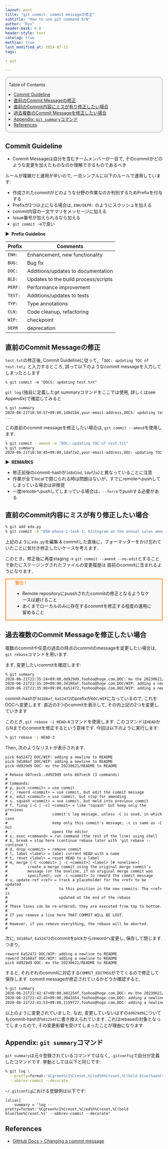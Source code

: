 ```yaml
---
layout: post
title: "git commit: commit messageの修正"
subtitle: "How to use git command 8/N"
author: "Ryo"
header-mask: 0.0
header-style: text
catelog: true
mathjax: true
last_modified_at: 2024-07-11
tags:

- git

---
```


<div style='border-radius: 1em; border-style:solid; border-color:#D3D3D3; background-color:#F8F8F8'>

<p class="h4">&nbsp;&nbsp;Table of Contents</p>

<!-- START doctoc generated TOC please keep comment here to allow auto update -->
<!-- DON'T EDIT THIS SECTION, INSTEAD RE-RUN doctoc TO UPDATE -->

- [Commit Guideline](#commit-guideline)
- [直前のCommit Messageの修正](#%E7%9B%B4%E5%89%8D%E3%81%AEcommit-message%E3%81%AE%E4%BF%AE%E6%AD%A3)
- [直前のCommit内容にミスが有り修正したい場合](#%E7%9B%B4%E5%89%8D%E3%81%AEcommit%E5%86%85%E5%AE%B9%E3%81%AB%E3%83%9F%E3%82%B9%E3%81%8C%E6%9C%89%E3%82%8A%E4%BF%AE%E6%AD%A3%E3%81%97%E3%81%9F%E3%81%84%E5%A0%B4%E5%90%88)
- [過去複数のCommit Messageを修正したい場合](#%E9%81%8E%E5%8E%BB%E8%A4%87%E6%95%B0%E3%81%AEcommit-message%E3%82%92%E4%BF%AE%E6%AD%A3%E3%81%97%E3%81%9F%E3%81%84%E5%A0%B4%E5%90%88)
- [Appendix: `git summary`コマンド](#appendix-git-summary%E3%82%B3%E3%83%9E%E3%83%B3%E3%83%89)
- [References](#references)

<!-- END doctoc generated TOC please keep comment here to allow auto update -->


</div>

## Commit Guideline

- Commit Messageは自分を含むチームメンバーが一目で, そのcommitがどのような変更を加えたものなのか理解できるものであるべき 

ルールが複雑だと運用が辛いので, 一旦シンプルに以下のルールで運用しています:

- 作成されたcommitがどのような分野の作業なのか判別するためPrefixを付与する
- Prefixが2つ以上になる場合は, `ENH/DEPR:` のようにスラッシュを加える
- commit内容の一文サマリをメッセージに加える
- Issue番号が加えられるなら加える
- `git commit -m`で良い

<strong > &#9654;&nbsp; Prefix Guideline</strong>

|Prefix|Comments|
|---|---|
|`ENH:`| Enhancement, new functionality|
|`BUG:`| Bug fix|
|`DOC:`| Additions/updates to documentation|
|`BLD:`| Updates to the build process/scripts|
|`PERF:`| Performance improvement|
|`TEST:`| Additions/updates to tests|
|`TYP:`| Type annotations|
|`CLN:`| Code cleanup, refactoring|
|`WIP:`| checkpoint|
|`DEPR`|deprecation|

## 直前のCommit Messageの修正

`test.txt`の修正後, Commit Guidelineに従って, 「`DOC: updating TOC of test.txt`」と入力するところ,
誤って以下のようなcommit messageを入力してしまったとします

```
% git commit -m "DOCS: updating test.txt" 
```

`git log` (独自に定義したgit summaryコマンドをここでは使用, 詳しくはsee Appendix)で確認してみると

```zsh
% git summary
2020-06-21T18:50:57+09:00,1d8d1bd,your-email-address,DOCS: updating test.txt
...
```

この直前のcommit messageを修正したい場合は, `git commit --amend`を使用します.

```zsh
% git commit --amend -m "DOC: updating TOC of test.txt"
% git summary
2020-06-21T18:58:45+09:00,1daf2a2,your-email-address,DOC: updating TOC of test.txt
```

<strong > &#9654;&nbsp; REMARKS</strong>

- 修正前後のcommit-hashが`1d8d1bd`, `1daf2a2`と異なっていることに注意
- 作業が全てlocalで閉じられる時は問題はないが，すでにremoteへpushしてしまっている場合は非推奨
- 一度remoteへpushしてしまっている場合は，`--force`でpushする必要がある

## 直前のCommit内容にミスが有り修正したい場合

```zsh
% git add eda.py
% git commit -m "EDA-phase-1-task-1: histogram on the annual sales amount"
```

上記のように`eda.py`を編集 & commitした直後に，フォーマッターをかけ忘れていたことに気付き修正したいケースを考えます．

このとき，修正後に再度staging → `git commit --amend --no-edit`とすることで新たにステージングされたファイルの変更履歴は
直前のcommitに含まれるようになります．

<div style='padding-left: 2em; padding-right: 2em; border-radius: 0em; border-style:solid; border-color:#ffa657; background-color:#F8F8F8'>
<strong style="color:#ffa657">警告 !</strong> <br> 

- Remote repositoryにpusshされたcommitの修正となるようなケースは避けること
- あくまでローカルのみに存在するcommitを修正する程度の運用に留めること

</div>


## 過去複数のCommit Messageを修正したい場合

複数のcommitや任意の過去の時点のcommitのmessageを変更したい場合は, `git rebase`コマンドを用います.

まず, 変更したいcommitを確認します:

```zsh
% git summary
2020-06-21T22:35:24+09:00,dd929d9,foohoo@hoge.com,DOC: mv the 20230621/README to README
2020-06-21T22:35:20+09:00,3d188af,foohoo@hoge.com,DOC/WIP: adding a newline to README
2020-06-21T22:35:08+09:00,6a52472,foohoo@hoge.com,DOC/WIP: adding a newline to README
```

commit-hashが`3d188af`, `6a52472`のprefixが`DOC/WIP`になっているので, これをDOCへ変更します.
直近の3つのcommitを表示して, その内上記の2つを変更していきます

このとき, `git rebase -i HEAD~N`コマンドを使用します.
このコマンドは`HEAD`からNまでのcommitを修正するという意味です. 今回は以下のように実行します:


```zsh
% git rebase -i HEAD~3
```

Then, 次のようなリストが表示されます.

```
pick 6a52472 DOC/WIP: adding a newline to README
pick 3d188af DOC/WIP: adding a newline to README
pick dd929d9 DOC: mv the 20230621/README to README

# Rebase b07cecb..dd929d9 onto b07cecb (3 commands)
#
# Commands:
# p, pick <commit> = use commit
# r, reword <commit> = use commit, but edit the commit message
# e, edit <commit> = use commit, but stop for amending
# s, squash <commit> = use commit, but meld into previous commit
# f, fixup [-C | -c] <commit> = like "squash" but keep only the previous
#                    commit's log message, unless -C is used, in which case
#                    keep only this commit's message; -c is same as -C but
#                    opens the editor
# x, exec <command> = run command (the rest of the line) using shell
# b, break = stop here (continue rebase later with 'git rebase --continue')
# d, drop <commit> = remove commit
# l, label <label> = label current HEAD with a name
# t, reset <label> = reset HEAD to a label
# m, merge [-C <commit> | -c <commit>] <label> [# <oneline>]
#         create a merge commit using the original merge commit's
#         message (or the oneline, if no original merge commit was
#         specified); use -c <commit> to reword the commit message
# u, update-ref <ref> = track a placeholder for the <ref> to be updated
#                       to this position in the new commits. The <ref> is
#                       updated at the end of the rebase
#
# These lines can be re-ordered; they are executed from top to bottom.
#
# If you remove a line here THAT COMMIT WILL BE LOST.
#
# However, if you remove everything, the rebase will be aborted.
#
```

次に, `3d188af`, `6a52472`のcommitをpickからrewordへ変更し, 保存して閉じます. つまり,

```
reword 6a52472 DOC/WIP: adding a newline to README
reword 3d188af DOC/WIP: adding a newline to README
pick dd929d9 DOC: mv the 20230621/README to README
```

すると, それぞれのcommitに対応する`COMMIT_EDITMSG`がでてくるので修正して保存します.
commit messageが修正されているかどうか確認すると,

```zsh
% git summary
2020-06-21T22:42:47+09:00,b81254f,foohoo@hoge.com,DOC: mv the 20230621/README to README
2020-06-21T22:42:43+09:00,3041854,foohoo@hoge.com,DOC: adding a newline to README
2020-06-21T22:41:53+09:00,2159f27,foohoo@hoge.com,DOC: adding a newline to README
```

以上のように変更されていました.
なお, 変更していないはずの`dd929d9`についてもcommit-hashが`b81254f`に書き換えられています.
これはrebaseの対象となってしまったので, その変更影響を受けてしまったことが理由になります.

## Appendix: `git summary`コマンド

`git summary`は元々登録されているコマンドではなく, `.gitconfig`で自分が定義したコマンドです.
挙動としては以下と同じです:

```zsh
% git log \
  --pretty=format:'%Cgreen%cI%Creset,%Cred%h%Creset,%C(bold blue)%ae%Creset,%s'\
  --abbrev-commit --decorate
```

`~/.gitconfig`における登録例は以下です:

```config
[alias]
	summary = "log --pretty=format:'%Cgreen%cI%Creset,%Cred%h%Creset,%C(bold blue)%ae%Creset,%s' --abbrev-commit --decorate"
```



## References

- [GitHub Docs > Changing a commit message](https://docs.github.com/en/pull-requests/committing-changes-to-your-project/creating-and-editing-commits/changing-a-commit-message)
